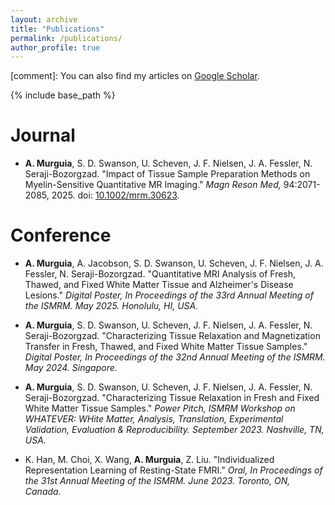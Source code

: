 ```yaml
---
layout: archive
title: "Publications"
permalink: /publications/
author_profile: true
---
```


[comment]: You can also find my articles on [Google Scholar](https://scholar.google.com/citations?user=J7WSE60AAAAJ&hl=en&oi=ao).
  
{% include base_path %}


<b>Journal</b>
======
*  <b>A. Murguia</b>, S. D. Swanson, U. Scheven, J. F. Nielsen, J. A. Fessler, N. Seraji-Bozorgzad. "Impact of Tissue Sample Preparation Methods on Myelin-Sensitive Quantitative MR Imaging." <em>Magn Reson Med,</em> 94:2071-2085, 2025.  doi: [10.1002/mrm.30623](http://dx.doi.org/10.1002/mrm.30623).


<b>Conference</b>
======

* <b>A. Murguia</b>, A. Jacobson, S. D. Swanson, U. Scheven, J. F. Nielsen, J. A. Fessler, N. Seraji-Bozorgzad. "Quantitative MRI Analysis of Fresh, Thawed, and Fixed White Matter Tissue and Alzheimer's Disease Lesions." <em>Digital Poster, In Proceedings of the 33rd Annual Meeting of the ISMRM. May 2025. Honolulu, HI, USA.</em>

* <b>A. Murguia</b>, S. D. Swanson, U. Scheven, J. F. Nielsen, J. A. Fessler, N. Seraji-Bozorgzad. "Characterizing Tissue Relaxation and Magnetization Transfer in Fresh, Thawed, and Fixed White Matter Tissue Samples." <em>Digital Poster, In Proceedings of the 32nd Annual Meeting of the ISMRM. May 2024. Singapore.</em>

* <b>A. Murguia</b>, S. D. Swanson, U. Scheven, J. F. Nielsen, J. A. Fessler, N. Seraji-Bozorgzad. "Characterizing Tissue Relaxation in Fresh and Fixed White Matter Tissue Samples." <em>Power Pitch, ISMRM Workshop on WHATEVER: WHite Matter, Analysis, Translation, Experimental Validation, Evaluation & Reproducibility. September 2023. Nashville, TN, USA.</em>

* K. Han, M. Choi, X. Wang, <b>A. Murguia</b>, Z. Liu. "Individualized Representation Learning of Resting-State FMRI." <em>Oral, In Proceedings of the 31st Annual Meeting of the ISMRM. June 2023. Toronto, ON, Canada.</em>
